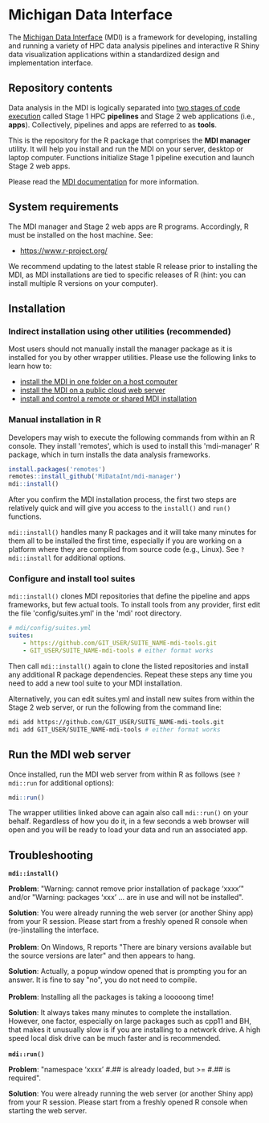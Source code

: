 # Michigan Data Interface

The [Michigan Data Interface](https://midataint.github.io/) (MDI) 
is a framework for developing, installing and running a variety of 
HPC data analysis pipelines and interactive R Shiny data visualization 
applications within a standardized design and implementation interface.

## Repository contents

Data analysis in the MDI is logically separated into 
[two stages of code execution](https://midataint.github.io/docs/analysis-flow/) 
called Stage 1 HPC **pipelines** and Stage 2 web applications (i.e., **apps**).
Collectively, pipelines and apps are referred to as **tools**.

This is the repository for the R package that comprises the **MDI manager** 
utility. It will help you install and run the MDI on your server,
desktop or laptop computer. Functions initialize Stage 1 pipeline
execution and launch Stage 2 web apps.

Please read the [MDI documentation](https://midataint.github.io/) for 
more information.

## System requirements

The MDI manager and Stage 2 web apps are R programs.
Accordingly, R must be installed on the host machine. See:

- <https://www.r-project.org/>

We recommend updating to the latest stable R release prior
to installing the MDI, as MDI installations are tied to specific 
releases of R (hint: you can install multiple R versions on your 
computer).

## Installation

### Indirect installation using other utilities (recommended)

Most users should not manually install the manager package as it is 
installed for you by other wrapper utilities. Please use the 
following links to learn how to:

- [install the MDI in one folder on a host computer](https://github.com/MiDataInt/mdi.git)
- [install the MDI on a public cloud web server](https://github.com/MiDataInt/mdi-web-server.git)
- [install and control a remote or shared MDI installation](https://wilsonte-umich.shinyapps.io/mdi-script-generator)

### Manual installation in R

Developers may wish to execute the following commands from within an R console.
They install 'remotes', which is used to install this 'mdi-manager' R package, 
which in turn installs the data analysis frameworks.

```r
install.packages('remotes')
remotes::install_github('MiDataInt/mdi-manager')
mdi::install()
```

After you confirm the MDI installation process, 
the first two steps are relatively quick and will give you access
to the <code>install()</code> and <code>run()</code> functions.

<code>mdi::install()</code> handles many R packages and it
will take many minutes for them all to be installed the first time,
especially if you are working on a platform where they are compiled
from source code (e.g., Linux). See <code>?mdi::install</code> 
for additional options.

### Configure and install tool suites

<code>mdi::install()</code> clones MDI repositories
that define the pipeline and apps frameworks, but few actual
tools. To install tools from any provider, first edit the file 
'config/suites.yml' in the 'mdi' root directory.

```yml
# mdi/config/suites.yml
suites:
    - https://github.com/GIT_USER/SUITE_NAME-mdi-tools.git
    - GIT_USER/SUITE_NAME-mdi-tools # either format works
```

Then call <code>mdi::install()</code> again to clone the listed
repositories and install any additional R package dependencies.
Repeat these steps any time you need to add a new tool suite
to your MDI installation.

Alternatively, you can edit suites.yml and install new suites
from within the Stage 2 web server, or run the following from the
command line:

```bash
mdi add https://github.com/GIT_USER/SUITE_NAME-mdi-tools.git
mdi add GIT_USER/SUITE_NAME-mdi-tools # either format works
```

## Run the MDI web server

Once installed, run the MDI web server from within R as follows (see
<code>?mdi::run</code> for additional options):

```r
mdi::run()
```

The wrapper utilities linked above can again also call
<code>mdi::run()</code> on your behalf. Regardless of how you do it, 
in a few seconds a web browser will open and you will be ready to 
load your data and run an associated app.

## Troubleshooting

**<code>mdi::install()</code>**

**Problem**: "Warning: cannot remove prior installation of package ‘xxxx’" and/or
"Warning: packages ‘xxx’ ... are in use and will not be installed".

**Solution**: You were already running the web server (or another Shiny app)
from your R session. Please start from a freshly opened R console when
(re-)installing the interface.
<br>
<br>
**Problem**: On Windows, R reports "There are binary versions available but the
source versions are later" and then appears to hang.

**Solution**: Actually, a popup window opened that is
prompting you for an answer. It is fine to say "no", you do not need to compile.
<br>
<br>
**Problem**: Installing all the packages is taking a looooong time!

**Solution**: It always takes many minutes to complete the installation.
However, one factor, especially on large packages such as cpp11 and BH,
that makes it unusually slow is if you are installing to a network drive.
A high speed local disk drive can be much faster and is recommended. 
<br>
<br>
**<code>mdi::run()</code>**

**Problem**: "namespace ‘xxxx’ #.## is already loaded, but >= #.## is required".

**Solution**: You were already running the web server (or another Shiny app)
from your R session. Please start from a freshly opened R console when
starting the web server.
